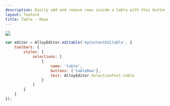 ```yaml
---
description: Easily add and remove rows inside a table with this button.
layout: feature
title: Table - Rows
---
```

<div class="thumbnail">
  <img class="img img-polaroid" src="/images/features/button-tablerow.gif"/>
</div>

```javascript
var editor = AlloyEditor.editable('myContentEditable', {
	toolbars: {
		styles: {
			selections: [
				{
					name: 'table',
					buttons: ['tableRow'],
					test: AlloyEditor.SelectionTest.table
				}
			]
		}
	}
});
```